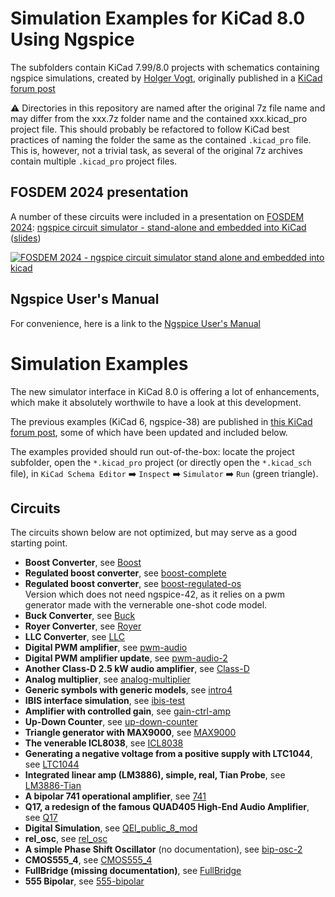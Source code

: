 # Simulation Examples for KiCad 8.0 Using Ngspice

The subfolders contain KiCad 7.99/8.0 projects with schematics containing ngspice simulations, created by [Holger Vogt](https://forum.kicad.info/u/holger), originally published in a [KiCad forum post](https://forum.kicad.info/t/more-simulation-examples-for-kicad-eeschema-ngspice/45546)

:warning: Directories in this repository are named after the original 7z file name and may differ from the xxx.7z folder name and the contained xxx.kicad_pro project file. This should probably be refactored to follow KiCad best practices of naming the folder the same as the contained `.kicad_pro` file. This is, however, not a trivial task, as several of the original 7z archives contain multiple `.kicad_pro` project files.

## FOSDEM 2024 presentation

A number of these circuits were included in a presentation on [FOSDEM 2024](https://fosdem.org/2024/): [ngspice circuit simulator - stand-alone and embedded into KiCad](https://fosdem.org/2024/schedule/event/fosdem-2024-2834-ngspice-circuit-simulator-stand-alone-and-embedded-into-kicad/) ([slides](https://fosdem.org/2024/events/attachments/fosdem-2024-2834-ngspice-circuit-simulator-stand-alone-and-embedded-into-kicad/slides/22676/ngspice-HolgerVogt_tEfhemB.pdf))

[![FOSDEM 2024 - ngspice circuit simulator stand alone and embedded into kicad](https://img.youtube.com/vi/hnkTLkVplBI/0.jpg)](https://www.youtube.com/watch?v=hnkTLkVplBI)

## Ngspice User's Manual

For convenience, here is a link to the [Ngspice User's Manual](https://ngspice.sourceforge.io/docs/ngspice-html-manual/manual.xhtml)

# Simulation Examples

The new simulator interface in KiCad 8.0 is offering a lot of enhancements, which make it absolutely worthwile to have a look at this development.

The previous examples (KiCad 6, ngspice-38) are published in [this KiCad forum post](https://forum.kicad.info/t/simulation-examples-for-kicad-eeschema-ngspice/34443), some of which have been updated and included below.

The examples provided should run out-of-the-box: locate the project subfolder, open the `*.kicad_pro` project (or directly open the `*.kicad_sch` file), in `KiCad Schema Editor` :arrow_right: `Inspect` :arrow_right: `Simulator` :arrow_right: `Run` (green triangle).


## Circuits
The circuits shown below are not optimized, but may serve as a good starting point.

* **Boost Converter**, see [Boost](Boost)
* **Regulated boost converter**, see [boost-complete](boost-complete)
* **Regulated boost converter**, see [boost-regulated-os](boost-regulated-os)  
  Version which does not need ngspice-42, as it relies on a pwm generator made with the vernerable one-shot code model.  
* **Buck Converter**, see [Buck](Buck)
* **Royer Converter**, see [Royer](Royer)
* **LLC Converter**, see [LLC](LLC)
* **Digital PWM amplifier**, see [pwm-audio](pwm-audio)
* **Digital PWM amplifier update**, see [pwm-audio-2](pwm-audio-2)
* **Another Class-D 2.5 kW audio amplifier**, see [Class-D](Class-D)
* **Analog multiplier**, see [analog-multiplier](analog-multiplier)
* **Generic symbols with generic models**, see [intro4](intro4)
* **IBIS interface simulation**, see [ibis-test](ibis-test)
* **Amplifier with controlled gain**, see [gain-ctrl-amp](gain-ctrl-amp)
* **Up-Down Counter**, see [up-down-counter](up-down-counter)
* **Triangle generator with MAX9000**, see [MAX9000](MAX9000)
* **The venerable ICL8038**, see [ICL8038](ICL8038)
* **Generating a negative voltage from a positive supply with LTC1044**, see [LTC1044](LTC1044)
* **Integrated linear amp (LM3886), simple, real, Tian Probe**, see [LM3886-Tian](LM3886-Tian)
* **A bipolar 741 operational amplifier**, see [741](741)
* **Q17, a redesign of the famous QUAD405 High-End Audio Amplifier**, see [Q17](Q17)
* **Digital Simulation**, see [QEI_public_8_mod](QEI_public_8_mod)
* **rel_osc**, see [rel_osc](rel_osc)
* **A simple Phase Shift Oscillator** (no documentation), see [bip-osc-2](bip-osc-2)
* **CMOS555_4**, see [CMOS555_4](CMOS555_4)
* **FullBridge (missing documentation)**, see [FullBridge](FullBridge)
* **555 Bipolar**, see [555-bipolar](555-bipolar)


